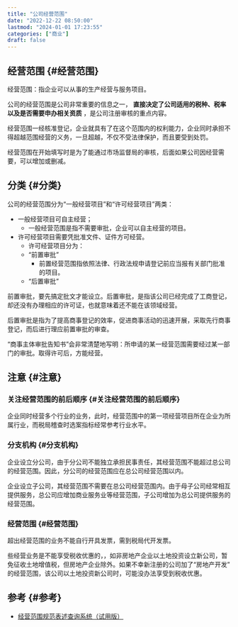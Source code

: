 ```yaml
---
title: "公司经营范围"
date: "2022-12-22 08:50:00"
lastmod: "2024-01-01 17:23:55"
categories: ["商业"]
draft: false
---
```


## 经营范围 {#经营范围}

经营范围：指企业可以从事的生产经营与服务项目。

公司的经营范围是公司非常重要的信息之一， **直接决定了公司适用的税种、税率以及是否需要申办相关资质** ，是公司注册审核的重点内容。

经营范围一经核准登记，企业就具有了在这个范围内的权利能力，企业同时承担不得超越范围经营的义务，一旦超越，不仅不受法律保护，而且要受到处罚。

经营范围在开始填写时是为了能通过市场监督局的审核，后面如果公司因经营需要，可以增加或删减。


## 分类 {#分类}

公司的经营范围分为“一般经营项目”和“许可经营项目”两类：

-   一般经营项目可自主经营；
    -   一般经营范围是指不需要审批，企业可以自主经营的项目。
-   许可经营项目需要凭批准文件、证件方可经营。
    -   许可经营项目分为：
    -   “前置审批”
        -   前置经营范围指依照法律、行政法规申请登记前应当报有关部门批准的项目。
    -   “后置审批”

前置审批，要先搞定批文才能设立。后置审批，是指该公司已经完成了工商登记，却还没有办理相应的许可证，也就意味着还不能在该领域经营。

后置审批是指为了提高商事登记的效率，促进商事活动的迅速开展，采取先行商事登记，而后进行理应前置审批的审查。

“商事主体审批告知书”会非常清楚地写明：所申请的某一经营范围需要经过某一部门的审批。取得许可后，方能经营。


## 注意 {#注意}


### 关注经营范围的前后顺序 {#关注经营范围的前后顺序}

企业同时经营多个行业的业务，此时，经营范围中的第一项经营项目所在企业为所属行业，而税局稽查时选案指标经常参考行业水平。


### 分支机构 {#分支机构}

企业设立分公司，由于分公司不能独立承担民事责任，其经营范围不能超过总公司的经营范围。因此，分公司的经营范围应在总公司经营范围以内。

企业设立子公司，其经营范围不需要在总公司经营范围内。由于母子公司经常相互提供服务，总公司应增加商业服务业等经营范围，子公司增加为总公司提供服务的经营范围。


### 经营范围 {#经营范围}

超出经营范围的业务不能自行开具发票，需到税局代开发票。

些经营业务是不能享受税收优惠的，，如非房地产企业以土地投资设立新公司，暂免征收土地增值税，但房地产企业除外。如果不幸新注册的公司加了“房地产开发” 的经营范围，该公司以土地投资新公司时，可能没办法享受到税收优惠。


## 参考 {#参考}

-   [经营范围规范表述查询系统（试用版）](https://jyfwyun.com/#/visitor/home)
